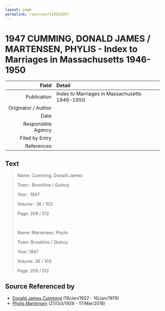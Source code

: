 ```yaml
---
layout: page
permalink: /sources/s14325957
---
```


# 1947 CUMMING, DONALD JAMES / MARTENSEN, PHYLIS - Index to Marriages in Massachusetts 1946-1950

Field | Detail
---:|:---
Publication | Index to Marriages in Massachusetts 1946-1950
Originator / Author | 
Date | 
Responsible Agency | 
Filed by Entry | 
References | 

## Text

> Name: Cumming, Donald James
>
> Town : Brookline / Quincy
>
> Year : 1947
>
> Volume : 36 / 103
>
> Page: 209 / 512
>
> <br/>
>
> Name: Martensen, Phylis
>
> Town: Brookline / Quincy
>
> Year: 1947
>
> Volume: 36 / 103
>
> Page: 209 / 512
>

## Source Referenced by

* [Donald James Cumming](../people/@42110198@-donald-james-cumming-b1922-1-19-d1976-1-16.md) (19/Jan/1922 - 16/Jan/1976)
* [Phylis Martensen](../people/@56344636@-phylis-martensen-b1926-10-21-d2018-3-17.md) (21/Oct/1926 - 17/Mar/2018)

